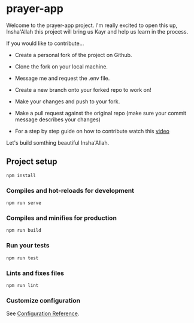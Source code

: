 # prayer-app

Welcome to the prayer-app project. I'm really excited to open this up, Insha'Allah this project will bring us Kayr and help us learn in the process.

If you would like to contribute...

- Create a personal fork of the project on Github.

- Clone the fork on your local machine.

- Message me and request the .env file.

- Create a new branch onto your forked repo to work on!

- Make your changes and push to your fork.

- Make a pull request against the original repo (make sure your commit message describes your changes)

- For a step by step guide on how to contribute watch this [video](https://www.youtube.com/watch?v=waEb2c9NDL8)

Let's build somthing beautiful Insha'Allah.

## Project setup

```
npm install
```

### Compiles and hot-reloads for development

```
npm run serve
```

### Compiles and minifies for production

```
npm run build
```

### Run your tests

```
npm run test
```

### Lints and fixes files

```
npm run lint
```

### Customize configuration

See [Configuration Reference](https://cli.vuejs.org/config/).
